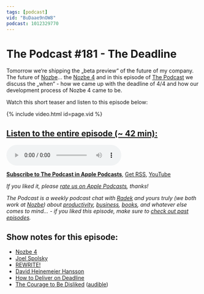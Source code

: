 ```yaml
---
tags: [podcast]
vid: "BuDaae9nOW8"
podcast: 1012329770
---
```


# The Podcast #181 - The Deadline

Tomorrow we‘re shipping the „beta preview“ of the future of my company. The future of [Nozbe][n]... the [Nozbe 4](https://Nozbe4.com) and in this episode of [The Podcast][p] we discuss the „when“ - how we came up with the deadline of 4/4 and how our development process of Nozbe 4 came to be.

Watch this short teaser and listen to this episode below:

{% include video.html id=page.vid %}

<!--More-->

## [Listen to the entire episode (~ 42 min):][e]

<audio controls>
<source src="https://files.nozbe.com/podcast/181.mp3" type="audio/mpeg">
</audio>

**[Subscribe to The Podcast in Apple Podcasts][i]**, [Get RSS][rss], [YouTube][y]

*If you liked it, please [rate us on Apple Podcasts][i], thanks!*

*The Podcast is a weekly podcast chat with [Radek][r] and yours truly (we both work at [Nozbe][n]) about [productivity](/tag/productivity), [business](/tag/business), [books](/tag/books), and whatever else comes to mind… - if you liked this episode, make sure to [check out past episodes](/tag/podcast).*

## Show notes for this episode:

  * [Nozbe 4](https://nozbe4.com/)
  * [Joel Spolsky](https://www.joelonsoftware.com/)
  * [REWRITE!](https://businessofsoftware.org/2015/10/david-heinemeier-hansson-rewrite-basecamp-business-of-software-conference-video-dhh-bos2015/)
  * [David Heinemeier Hansson](https://twitter.com/dhh)
  * [How to Deliver on Deadline](https://michaelhyatt.com/how-to-deliver-on-deadline/)
  * [The Courage to Be Disliked](https://www.amazon.com/Courage-Be-Disliked-Yourself-Happiness/dp/B07BRPW98K/) ([audible](https://www.audible.com/pd/The-Courage-to-Be-Disliked-Audiobook/B07BRPQ8LW))

[y]: https://michael.gratis/thepodcastyt
[rss]: http://thepodcast.fm/episodes?format=RSS
[e]: http://thepodcast.fm/episodes/181

[p]: https://michael.gratis/thepodcastfm
[n]: https://michael.gratis/nozbe
[r]: https://michael.gratis/radex
[i]: https://michael.gratis/thepodcast
[o]: https://michael.gratis/ipadonly

